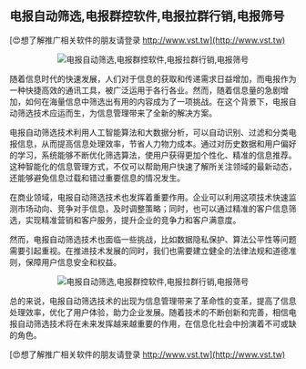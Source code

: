## **电报自动筛选,电报群控软件,电报拉群行销,电报筛号**

[😍想了解推广相关软件的朋友请登录 http://www.vst.tw](http://www.vst.tw)

 <center><img src="https://vst.tw/MP4/tuiguang/png/7.png" alt="电报自动筛选,电报群控软件,电报拉群行销,电报筛号"></center>

随着信息时代的快速发展，人们对于信息的获取和传递需求日益增加，而电报作为一种快捷高效的通讯工具，被广泛运用于各行各业。然而，随着信息量的急剧增加，如何在海量信息中筛选出有用的内容成为了一项挑战。在这个背景下，电报自动筛选技术应运而生，为信息管理带来了全新的解决方案。

电报自动筛选技术利用人工智能算法和大数据分析，可以自动识别、过滤和分类电报信息，从而提高信息处理效率，节省人力物力成本。通过对历史数据和用户偏好的学习，系统能够不断优化筛选算法，使用户获得更加个性化、精准的信息推荐。这种智能化的信息管理方式，不仅可以帮助用户快速了解所关注领域的最新动态，还能够避免信息过载和错过重要信息的情况发生。

在商业领域，电报自动筛选技术也发挥着重要作用。企业可以利用这项技术快速监测市场动向、竞争对手信息，及时调整策略；同时，也可以通过精准的客户信息筛选，实现精准营销和客户服务，提升企业的竞争力和客户满意度。

然而，电报自动筛选技术也面临一些挑战，比如数据隐私保护、算法公平性等问题需要引起重视。在推进技术发展的同时，我们也需要建立健全的法律法规和道德准则，保障用户信息安全和权益。

 <center><img src="https://vst.tw/MP4/tuiguang/png/7.png" alt="电报自动筛选,电报群控软件,电报拉群行销,电报筛号"></center>

总的来说，电报自动筛选技术的出现为信息管理带来了革命性的变革，提高了信息处理效率，优化了用户体验，助力企业发展。随着技术的不断创新和完善，相信电报自动筛选技术将在未来发挥越来越重要的作用，在信息化社会中扮演着不可或缺的角色。

[😍想了解推广相关软件的朋友请登录 http://www.vst.tw](http://www.vst.tw)



